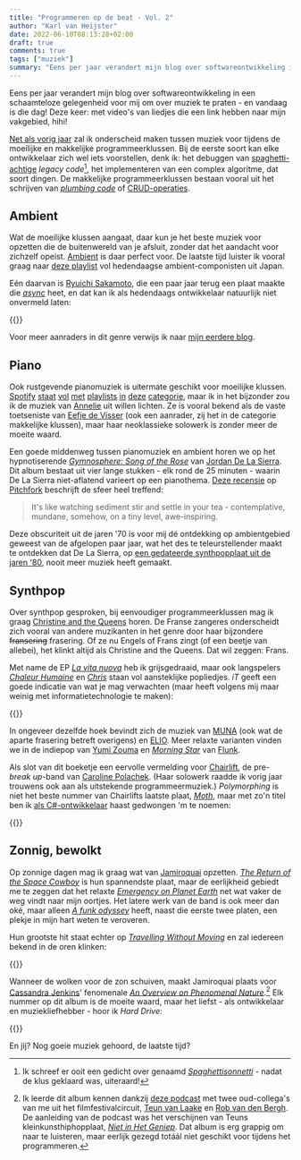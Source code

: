 ```yaml
---
title: "Programmeren op de beat - Vol. 2"
author: "Karl van Heijster"
date: 2022-06-10T08:13:28+02:00
draft: true
comments: true
tags: ["muziek"]
summary: "Eens per jaar verandert mijn blog over softwareontwikkeling in een schaamteloze gelegenheid voor mij om over muziek te praten - en vandaag is die dag! Deze keer: met video's van liedjes die een link hebben naar mijn vakgebied, hihi!"
---
```


Eens per jaar verandert mijn blog over softwareontwikkeling in een schaamteloze gelegenheid voor mij om over muziek te praten - en vandaag is die dag! Deze keer: met video's van liedjes die een link hebben naar mijn vakgebied, hihi!


[Net als vorig jaar](/blog/21/07/programmeren-op-de-beat/) zal ik onderscheid maken tussen muziek voor tijdens de moeilijke en makkelijke programmeerklussen. Bij de eerste soort kan elke ontwikkelaar zich wel iets voorstellen, denk ik: het debuggen van [spaghetti-achtige](https://en.wikipedia.org/wiki/Spaghetti_code) *legacy code*[^1], het implementeren van een complex algoritme, dat soort dingen. De makkelijke programmeerklussen bestaan vooral uit het schrijven van [*plumbing code*](https://www.karllhughes.com/posts/plumbing) of [CRUD-operaties](https://en.wikipedia.org/wiki/Create,_read,_update_and_delete). 


## Ambient


Wat de moeilijke klussen aangaat, daar kun je het beste muziek voor opzetten die de buitenwereld van je afsluit, zonder dat het aandacht voor zichzelf opeist. [Ambient](https://en.wikipedia.org/wiki/Ambient_music) is daar perfect voor. De laatste tijd luister ik vooral graag naar [deze playlist](https://open.spotify.com/playlist/37i9dQZF1DX5pzlFKAwpZ5?si=5d4709f5ad614343) vol hedendaagse ambient-componisten uit Japan. 


Eén daarvan is [Ryuichi Sakamoto](https://open.spotify.com/artist/1tcgfoMTT1szjUeaikxRjA?si=0VYh7FyLT6WL73ClEKW62g), die een paar jaar terug een plaat maakte die [*async*](https://open.spotify.com/album/55BwNuGPkSSKOCBkTSCQWA?si=ma1SiclmRnKFJAcAJEIoyw) heet, en dat kan ik als hedendaags ontwikkelaar natuurlijk niet onvermeld laten:


{{<youtube id="FpR3VJwYHZY" title="Ryuichi Sakamoto - Life, Life (from async)" >}}
<br/>


Voor meer aanraders in dit genre verwijs ik naar [mijn eerdere blog](/blog/21/07/programmeren-op-de-beat/).


## Piano


Ook rustgevende pianomuziek is uitermate geschikt voor moeilijke klussen. [Spotify](https://open.spotify.com/playlist/37i9dQZF1DX4sWSpwq3LiO?si=42fcc22dfaf94729) [staat](https://open.spotify.com/playlist/37i9dQZF1DWURCUKHUKWCX?si=14cb2103b63546ac) [vol](https://open.spotify.com/playlist/7xhcF9ddiyF8Skbd1tenro?si=2ece5efd16344bce) [met](https://open.spotify.com/playlist/37i9dQZF1DX1s9knjP51Oa?si=3dc487440cfa42ff) [playlists](https://open.spotify.com/playlist/37i9dQZF1DX9etR9S28cIo?si=e99663a4d36d4e9a) [in](https://open.spotify.com/playlist/37i9dQZF1DX7K31D69s4M1?si=fb9a5f0911dc4868) [deze](https://open.spotify.com/playlist/37i9dQZF1DWTC99MCpbjP8?si=342907c120b74c4b) [categorie](https://open.spotify.com/playlist/37i9dQZF1DX03b46zi3S82?si=74670fd8fb6243e6), maar ik in het bijzonder zou ik de muziek van [Annelie](https://open.spotify.com/artist/0Rm9NmU9uyvf7tfVt4YNKC?si=LYdVuLe2RQKIDSsAwkvBLA) uit willen lichten. Ze is vooral bekend als de vaste toetseniste van [Eefje de Visser](https://open.spotify.com/artist/33KABng8GO42ojFJVcABxQ?si=DlhZNb-5S4mLXFPj5En_Kw) (ook een aanrader, zij het in de categorie makkelijke klussen), maar haar neoklassieke solowerk is zonder meer de moeite waard.


Een goede middenweg tussen pianomuziek en ambient horen we op het hypnotiserende [*Gymnosphere: Song of the Rose*](https://open.spotify.com/album/20sKBptJV69qrBXUEQVlzp?si=eQI8LXIEQl6wjy6g3FFaRA) van [Jordan De La Sierra](https://open.spotify.com/artist/0C31G6WRrM2kEf5q8Yn2Pf?si=1HecrlkiTay4aT7zgUFypg). Dit album bestaat uit vier lange stukken - elk rond de 25 minuten - waarin De La Sierra niet-aflatend varieert op een pianothema. [Deze recensie](https://pitchfork.com/reviews/albums/19994-gymnosphere-song-of-the-rose/) op [Pitchfork](https://pitchfork.com/) beschrijft de sfeer heel treffend:


> It's like watching sediment stir and settle in your tea - contemplative, mundane, somehow, on a tiny level, awe-inspiring.


Deze obscuriteit uit de jaren '70 is voor mij dé ontdekking op ambientgebied geweest van de afgelopen paar jaar, wat het des te teleurstellender maakt te ontdekken dat De La Sierra, op [een gedateerde synthpopplaat uit de jaren '80](https://open.spotify.com/album/2UcClgvv6SIBUelzwSX6du?si=35CTdIPCQnCAk5CV6nYNXA), nooit meer muziek heeft gemaakt.


## Synthpop


Over synthpop gesproken, bij eenvoudiger programmeerklussen mag ik graag [Christine and the Queens](https://open.spotify.com/artist/04vj3iPUiVh5melWr0w3xT?si=rXb60VJnQsqqJVF-TFWkHQ) horen. De Franse zangeres onderscheidt zich vooral van andere muzikanten in het genre door haar bijzondere ~~fransering~~ frasering. Of ze nu Engels of Frans zingt (of een beetje van allebei), het klinkt altijd als Christine and the Queens. Dat wil zeggen: Frans.


Met name de EP [*La vita nuova*](https://open.spotify.com/album/0iyzHNJTyl7G9vNwp3B8iQ?si=7LoSQc31Stm56v6WfLQqYA) heb ik grijsgedraaid, maar ook langspelers [*Chaleur Humaine*](https://open.spotify.com/album/3jc4mNSSIjakdzeD63qpQt?si=zlNGHCdjT227--FQ_Gj-Pg) en [*Chris*](https://open.spotify.com/album/08LcAgUEeFV4tM3WPPpbYh?si=t6VhgcfjRK6LTT6WYz9cSw) staan vol aansteklijke popliedjes. *iT* geeft een goede indicatie van wat je mag verwachten (maar heeft volgens mij maar weinig met informatietechnologie te maken):


{{<youtube id="i9XeN3MSbyk" title="Christine and the Queens - iT (Audio Officiel)" >}}
<br/>


In ongeveer dezelfde hoek bevindt zich de muziek van [MUNA](https://open.spotify.com/artist/6xdRb2GypJ7DqnWAI2mHGn?si=xpmy5K1fTUOfIY1mdwzUUg) (ook wat de aparte frasering betreft overigens) en [ELIO](https://open.spotify.com/artist/6xgvgzXNv3ymcITXTrxRaA?si=PMPnIxwURUKZiuIZWpinAA). Meer relaxte varianten vinden we in de indiepop van [Yumi Zouma](https://open.spotify.com/artist/4tPyCwWrsvZ8OKYl7QRavL?si=ToU9yD_YRquqZ-ou1az4kw) en [*Morning Star*](https://open.spotify.com/album/5CcQRGb2CV6AofHROdyvHg?si=LZqDZzvvSgCl_MfeRRPlag) van [Flunk](https://open.spotify.com/artist/1Tz1kM5vFyBpzD22fHW609?si=7_pRcPkbROOEq8hqNQgr2g).


Als slot van dit boeketje een eervolle vermelding voor [Chairlift](https://open.spotify.com/artist/7hAolICGSgXJuM6DUpK5rp?si=ou5FtyNjSL-WzfiqDHnc1A), de pre-*break up*-band van [Caroline Polachek](https://open.spotify.com/artist/4Ge8xMJNwt6EEXOzVXju9a?si=bSWro4AVRgiZ7WQl5dwIhw). (Haar solowerk raadde ik vorig jaar trouwens ook aan als uitstekende programmeermuziek.) *Polymorphing* is niet het beste nummer van Chairlifts laatste plaat, [*Moth*](https://open.spotify.com/album/4j7QJ7DKZ0cBsNuD7GmJFx?si=shdmAz5MSFaFTgix55B4nQ), maar met zo'n titel ben ik [als C#-ontwikkelaar](https://docs.microsoft.com/en-us/dotnet/csharp/fundamentals/object-oriented/polymorphism) haast gedwongen 'm te noemen:


{{<youtube id="D1cYnXYiQvc" title="Chairlift - Polymorphing (Video)" >}}
<br/>


## Zonnig, bewolkt


Op zonnige dagen mag ik graag wat van [Jamiroquai](https://open.spotify.com/artist/6J7biCazzYhU3gM9j1wfid?si=fDFNrWcHS6GcduTz8e-yZQ) opzetten. [*The Return of the Space Cowboy*](https://open.spotify.com/album/3emhnEQ76nUUehouSvnGxk?si=wJus2dOfQteGjRajkh1tyw) is hun spannendste plaat, maar de eerlijkheid gebiedt me te zeggen dat het relaxte [*Emergency on Planet Earth*](https://open.spotify.com/album/0SeTonJJPjy57LqiCDmeEM?si=lx1JsV7cRaKOmraKQ7r-tw) net wat vaker de weg vindt naar mijn oortjes. Het latere werk van de band is ook meer dan oké, maar alleen [*A funk odyssey*](https://open.spotify.com/album/6cLYs4e403jQk6PJ8PG9rs?si=YCgby9jsQ96fLfbc_H-2hA) heeft, naast die eerste twee platen, een plekje in mijn hart weten te veroveren.


Hun grootste hit staat echter op [*Travelling Without Moving*](https://open.spotify.com/album/4yrrPNjd9RcqnuDnoEhlER?si=VMo1vWNUT96rZwgTiv3B1A) en zal iedereen bekend in de oren klinken:


{{<youtube id="4JkIs37a2JE" title="Jamiroquai - Virtual Insanity (Official Video)" >}}
<br/>


Wanneer de wolken voor de zon schuiven, maakt Jamiroquai plaats voor [Cassandra Jenkins](https://open.spotify.com/artist/1WVGbBnzZ5WLZ2PfesIHik?si=ayH9bfwoQTeLyNH2_Fuosw)' fenomenale [*An Overview on Phenomenal Nature*](https://open.spotify.com/album/0QURjDbfsPsDa5R4sgkjV9?si=JKBamwnPTz2g4rxY3Cbe_g).[^2] Elk nummer op dit album is de moeite waard, maar het liefst - als ontwikkelaar en muziekliefhebber - hoor ik *Hard Drive*:


{{<youtube id="eW8XoovSlsM" title="Hard Drive" >}}
<br/>


En jij? Nog goeie muziek gehoord, de laatste tijd?


[^1]: Ik schreef er ooit een gedicht over genaamd [*Spaghettisonnetti*](/blog/22/01/twee-sonnetten-over-software-ontwikkelen/) - nadat de klus geklaard was, uiteraard!


[^2]: Ik leerde dit album kennen dankzij [deze podcast](https://www.mixcloud.com/opensourceradio/storytelling-in-muziek-w-teun-van-laake-rob-van-den-bergh-10-12-2021/) met twee oud-collega's van me uit het filmfestivalcircuit, [Teun van Laake](https://www.teunvanlaake.nl/) en [Rob van den Bergh](https://www.linkedin.com/in/rob-van-den-bergh-5428b2a1). De aanleiding van de podcast was het verschijnen van Teuns kleinkunsthiphopplaat, [*Niet in Het Geniep*](https://open.spotify.com/album/4fgsoLYAQr479wdA94q4iY?si=gfdEBKgjTj2vGCcAHiUShg). Dat album is erg grappig om naar te luisteren, maar eerlijk gezegd totáál niet geschikt voor tijdens het programmeren.
